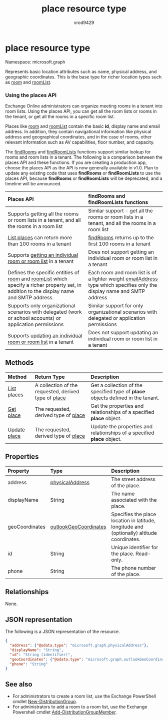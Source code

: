 ﻿---
title: "place resource type"
description: "Represents a place. This is the base type for a room or roomList."
localization_priority: Normal
author: "vrod9429"
ms.prod: "outlook"
doc_type: "resourcePageType"
---

# place resource type

Namespace: microsoft.graph

Represents basic location attributes such as name, physical address, and geographic coordinates. This is the base type for richer location types such as [room](room.md) and [roomList](roomlist.md).

### Using the places API

Exchange Online administrators can organize meeting rooms in a tenant into room lists. Using the places API, you can get all the room lists or rooms in the tenant, or get all the rooms in a specific room list.

Places like [room](room.md) and [roomList](roomlist.md) contain the basic **id**, display name and email address. In addition, they contain navigational information like physical address and geographical coordinates, and in the case of rooms, other relevant information such as AV capabilities, floor number, and capacity.

The [findRooms](https://docs.microsoft.com/graph/api/user-findrooms?view=graph-rest-beta&tabs=http) and [findRoomLists](https://docs.microsoft.com/graph/api/user-findroomlists?view=graph-rest-beta) functions support similar lookup for rooms and room lists in a tenant. The following is a comparison between the places API and these functions.  If you are creating a production app, choose the places API as the API is now generally available in v1.0. Plan to update any existing code that uses **findRooms** or **findRoomLists** to use the places API, because **findRooms** or **findRoomLists** will be deprecated, and a timeline will be announced.

| Places API                                                                                                                                                          | findRooms and findRoomLists functions                                                                                                         |
| :------------------------------------------------------------------------------------------------------------------------------------------------------------------ | :-------------------------------------------------------------------------------------------------------------------------------------------- |
| Supports getting all the rooms or room lists in a tenant, and all the rooms in a room list                                                                          | Similar support - get all the rooms or room lists in a tenant, and all the rooms in a room list                                               |
| [List places](../api/place-list.md) can return more than 100 rooms in a tenant                                                                                      | [findRooms](https://docs.microsoft.com/graph/api/user-findrooms?view=graph-rest-beta&tabs=http) returns up to the first 100 rooms in a tenant |
| Supports [getting an individual room or room list](../api/place-get.md) in a tenant                                                                                 | Does not support getting an individual room or room list in a tenant                                                                          |
| Defines the specific entities of [room](room.md) and [roomList](roomlist.md) which specify a richer property set, in addition to the display name and SMTP address. | Each room and room list is of a lighter weight [emailAddress](emailaddress.md) type which specifies only the display name and SMTP address    |
| Supports only organizational scenarios with delegated (work or school accounts) or application permissions                                                          | Similar support for only organizational scenarios with delegated or application permissions                                                   |
| Supports [updating an individual room or room list](../api/place-update.md) in a tenant                                                                             | Does not support updating an individual room or room list in a tenant                                                                         |

## Methods

| Method                                 | Return Type                                                      | Description                                                                        |
| :------------------------------------- | :--------------------------------------------------------------- | :--------------------------------------------------------------------------------- |
| [List places](../api/place-list.md)    | A collection of the requested, derived type of [place](place.md) | Get a collection of the specified type of **place** objects defined in the tenant. |
| [Get place](../api/place-get.md)       | The requested, derived type of [place](place.md)                 | Get the properties and relationships of a specified **place** object.              |
| [Update place](../api/place-update.md) | The requested, derived type of [place](place.md)                 | Update the properties and relationships of a specified **place** object.           |

## Properties

| Property       | Type                                              | Description                                                                                |
| :------------- | :------------------------------------------------ | :----------------------------------------------------------------------------------------- |
| address        | [physicalAddress](physicaladdress.md)             | The street address of the place.                                                           |
| displayName    | String                                            | The name associated with the place.                                                        |
| geoCoordinates | [outlookGeoCoordinates](outlookgeocoordinates.md) | Specifies the place location in latitude, longitude and (optionally) altitude coordinates. |
| id             | String                                            | Unique identifier for the place. Read-only.                                                |
| phone          | String                                            | The phone number of the place.                                                             |

## Relationships

None.

## JSON representation

The following is a JSON representation of the resource.

<!-- {
  "blockType": "resource",
  "optionalProperties": [

  ],
  "@odata.type": "microsoft.graph.place",
  "baseType": ""
}-->

```json
{
  "address": {"@odata.type": "microsoft.graph.physicalAddress"},
  "displayName": "String",
  "id": "String (identifier)",
  "geoCoordinates": {"@odata.type": "microsoft.graph.outlookGeoCoordinates"},
  "phone": "String"
}
```

## See also

- For administrators to create a room list, use the Exchange PowerShell cmdlet [New-DistributionGroup](https://docs.microsoft.com/powershell/module/exchange/users-and-groups/new-distributiongroup?view=exchange-ps).
- For administrators to add a room to a room list, use the Exchange Powershell cmdlet [Add-DistributionGroupMember](https://docs.microsoft.com/powershell/module/exchange/users-and-groups/add-distributiongroupmember?view=exchange-ps).

<!-- uuid: 16cd6b66-4b1a-43a1-adaf-3a886856ed98
2019-02-04 14:57:30 UTC -->

<!-- {
  "type": "#page.annotation",
  "description": "place resource",
  "keywords": "",
  "section": "documentation",
  "tocPath": ""
}-->
